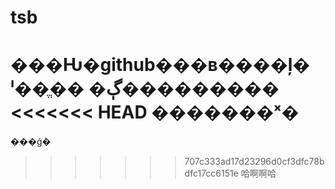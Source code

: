 # tsb
���Ƕ�github���в����ļ�
ˡ��ֱ�� �ڳ���������
<<<<<<< HEAD
�������ˣ�
=======
���ǵܵ�
>>>>>>> 707c333ad17d23296d0cf3dfc78bdfc17cc6151e
哈啊啊哈